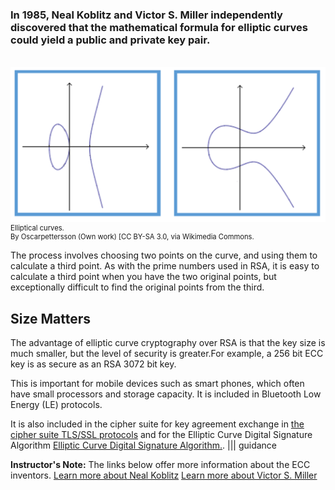 ### In 1985, Neal Koblitz and Victor S. Miller independently discovered that the mathematical formula for elliptic curves could yield a public and private key pair. 
<br>
<figure class="snippetimg" style="margin: 0 auto;width:100%">
  <img src=".guides/img/ellipticalcurves.PNG"  alt="Elliptical curves.  *By Oscarpettersson (Own work) [CC BY-SA 3.0, via Wikimedia Commons.*
">
  <figcaption style="font-size: 0.8em; text-align: left;">Elliptical curves. 
</br>
By Oscarpettersson (Own work) [CC BY-SA 3.0, via Wikimedia Commons.</figcaption>
</figure>

The process involves choosing two points on the curve, and using them to calculate a third point. As with the prime numbers used in RSA, it is easy to calculate a third point when you have the two original points, but exceptionally difficult to find the original points from the third.

## Size Matters 
The advantage of elliptic curve cryptography over RSA is that the key size is much smaller, but the level of security is greater.For example, a 256 bit ECC key is as secure as an RSA 3072 bit key.

This is important for mobile devices such as smart phones, which often have small processors and storage capacity. It is included in Bluetooth Low Energy (LE) protocols.

It is also included in the cipher suite for key agreement exchange in [ the cipher suite TLS/SSL protocols](https://en.wikipedia.org/wiki/Cipher_suite) and for the Elliptic Curve Digital Signature Algorithm [Elliptic Curve Digital Signature Algorithm.](https://en.wikipedia.org/wiki/Elliptic_Curve_Digital_Signature_Algorithm).
||| guidance

**Instructor's Note:**
The links below offer more information about the ECC inventors.
[Learn more about Neal Koblitz]( http://www.washington.edu/news/2007/11/08/neal-koblitz-deciphering-the-cryptographer/)
 [Learn more about Victor S. Miller](https://www.youtube.com/watch?v=I-248cGfwy4)
